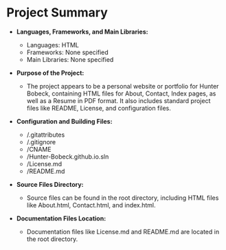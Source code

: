 # Project Summary

- **Languages, Frameworks, and Main Libraries:**
  - Languages: HTML
  - Frameworks: None specified
  - Main Libraries: None specified

- **Purpose of the Project:**
  - The project appears to be a personal website or portfolio for Hunter Bobeck, containing HTML files for About, Contact, Index pages, as well as a Resume in PDF format. It also includes standard project files like README, License, and configuration files.

- **Configuration and Building Files:**
  - /.gitattributes
  - /.gitignore
  - /CNAME
  - /Hunter-Bobeck.github.io.sln
  - /License.md
  - /README.md

- **Source Files Directory:**
  - Source files can be found in the root directory, including HTML files like About.html, Contact.html, and index.html.

- **Documentation Files Location:**
  - Documentation files like License.md and README.md are located in the root directory.